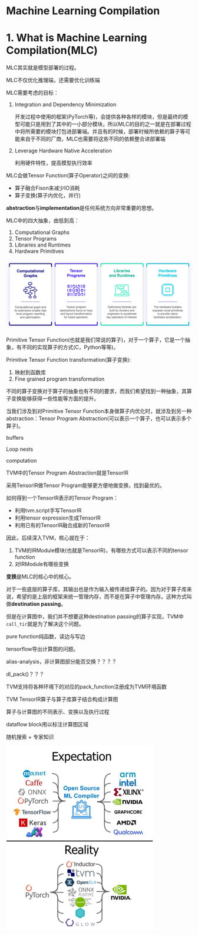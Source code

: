 

# Machine Learning Compilation



# 1. What is Machine Learning Compilation(MLC)

MLC其实就是模型部署的过程。



MLC不仅优化推理端，还需要优化训练端



MLC需要考虑的目标：

1. Integration and Dependency Minimization

   开发过程中使用的框架(PyTorch等)，会提供各种各样的模块，但是最终的模型可能只是用到了其中的一小部分模块，所以MLC的目的之一就是在部署过程中将所需要的模块打包进部署端。并且有的时候，部署时候所依赖的算子等可能来自于不同的厂商，MLC也需要将这些不同的依赖整合进部署端

2. Leverage Hardware Native Acceleration

   利用硬件特性，提高模型执行效率



MLC会做Tensor Function(算子Operator)之间的变换:

- 算子融合Fison来减少IO消耗
- 算子变换(算子内优化，并行)



**abstraction**与**implementation**是任何系统方向非常重要的思想。



MLC中的四大抽象，由低到高：

1. Computational Graphs
2. Tensor Programs
3. Libraries and Runtimes
4. Hardware Primitives

<img src="assets/image-20240923165018187.png" alt="image-20240923165018187" style="zoom:50%;" />



Primitive Tensor Function(也就是我们常说的算子)，对于一个算子，它是一个抽象，有不同的实现算子的方式(C，Python等等)。



Primitive Tensor Function transformation(算子变换):

1. 映射到函数库
2. Fine grained program transformation

不同的算子变换对于算子的抽象也有不同的要求，而我们希望找到一种抽象，其算子变换能够获得一些性能等方面的提升。



当我们涉及到对Primitive Tensor Function本身做算子内优化时，就涉及到另一种abstraction：Tensor Program Abstraction(可以表示一个算子，也可以表示多个算子)。

buffers

Loop nests

computation



TVM中的Tensor Program Abstraction就是TensorIR

采用TensorIR做Tensor Program能够更方便地做变换，找到最优的。



如何得到一个TensorIR表示的Tensor Program：

- 利用tvm.script手写TensorIR
- 利用tensor expression生成TensorIR
- 利用已有的TensorIR融合成新的TensorIR



因此，后续深入TVM，核心就在于：

1. TVM的IRModule模块(也就是TensorIR)，有哪些方式可以表示不同的tensor function
2. 对IRModule有哪些变换



**变换**是MLC的核心中的核心。





对于一些底层的算子库，其输出也是作为输入被传递给算子的。因为对于算子库来说，希望的是上层的框架来统一管理内存，而不是在算子中管理内存。这种方式叫做**destination passing**。

但是在计算图中，我们并不想要这种destination passing的算子实现，TVM中`call_tir`就是为了解决这个问题。

pure function纯函数，读边与写边

tensorflow导出计算图的问题。

alias-analysis，非计算图部分能否交换？？？？

dl_pack()？？？

TVM支持将各种环境下的对应的pack_function注册成为TVM环境函数



TVM TensorIR算子与算子库算子结合构成计算图

算子与计算图的不同表示、变换以及执行过程



dataflow block用以标注计算图区域



随机搜索 + 专家知识





<img src="assets/1713773709318.jpeg" alt="No alternative text description for this image" style="zoom:50%;" />


